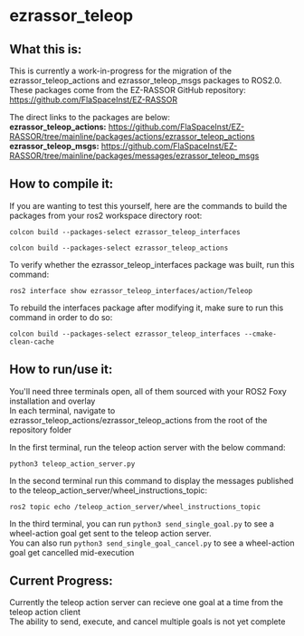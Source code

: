 # ezrassor_teleop

## What this is:  

This is currently a work-in-progress for the migration of the ezrassor_teleop_actions and ezrassor_teleop_msgs packages to ROS2.0.  
These packages come from the EZ-RASSOR GitHub repository: https://github.com/FlaSpaceInst/EZ-RASSOR  

The direct links to the packages are below:   
**ezrassor_teleop_actions:** https://github.com/FlaSpaceInst/EZ-RASSOR/tree/mainline/packages/actions/ezrassor_teleop_actions  
**ezrassor_teleop_msgs:** https://github.com/FlaSpaceInst/EZ-RASSOR/tree/mainline/packages/messages/ezrassor_teleop_msgs  

## How to compile it:

If you are wanting to test this yourself, here are the commands to build the packages from your ros2 workspace directory root:  

`colcon build --packages-select ezrassor_teleop_interfaces`  

`colcon build --packages-select ezrassor_teleop_actions`  

To verify whether the ezrassor_teleop_interfaces package was built, run this command:  

`ros2 interface show ezrassor_teleop_interfaces/action/Teleop`  

To rebuild the interfaces package after modifying it, make sure to run this command in order to do so:  

`colcon build --packages-select ezrassor_teleop_interfaces --cmake-clean-cache`  

## How to run/use it:

You'll need three terminals open, all of them sourced with your ROS2 Foxy installation and overlay  
In each terminal, navigate to ezrassor_teleop_actions/ezrassor_teleop_actions from the root of the repository folder

In the first terminal, run the teleop action server with the below command: 

`python3 teleop_action_server.py`  

In the second terminal run this command to display the messages published to the teleop_action_server/wheel_instructions_topic:

`ros2 topic echo /teleop_action_server/wheel_instructions_topic`  

In the third terminal, you can run `python3 send_single_goal.py` to see a wheel-action goal get sent to the teleop action server.  
You can also run `python3 send_single_goal_cancel.py` to see a wheel-action goal get cancelled mid-execution

## Current Progress:

Currently the teleop action server can recieve one goal at a time from the teleop action client  
The ability to send, execute, and cancel multiple goals is not yet complete
